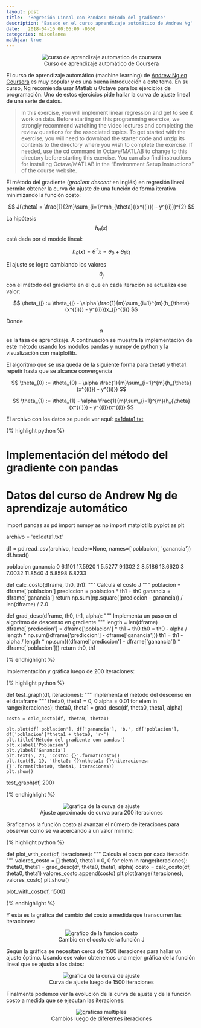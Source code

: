 ```yaml
---
layout: post
title:  'Regresión Lineal con Pandas: método del gradiente'
description: 'Basado en el curso aprendizaje automático de Andrew Ng'
date:   2018-04-16 00:06:00 -0500
categories: miscelanea
mathjax: true
---
```


<div class="foto-center" align="center">
  <img src="{{site.baseurl}}/imagenes/ng_machine_learn.png" alt="curso de aprendizaje automatico de coursera" />
  <figcaption>Curso de aprendizaje automático de Coursera</figcaption>
</div>

El curso de aprendizaje automático (machine learning) de [Andrew Ng en Coursera](https://www.coursera.org/learn/machine-learning) es muy popular y
es una buena introducción a este tema. En su curso, Ng recomienda usar Matlab u Octave para los ejercicios de programación. Uno
de estos ejercicios pide hallar la curva de ajuste lineal de una serie de datos.

<blockquote>
In this exercise, you will implement linear regression and get to see it work
on data.  Before starting on this programming exercise, we strongly recommend
watching the video lectures and completing the review questions for
the associated topics.
To get started with the exercise, you will need to download the starter
code and unzip its contents to the directory where you wish to complete the
exercise.  If needed, use the cd command in Octave/MATLAB to change to
this directory before starting this exercise.
You can also find instructions for installing Octave/MATLAB in the “Environment
Setup Instructions” of the course website.
</blockquote>

El método del gradiente (*gradient descent* en inglés) en regresión lineal permite obtener
la curva de ajuste de una función de forma iterativa minimizando la función costo:

$$ J(\theta) = \frac{1}{2m}\sum_{i=1}^mh_{\theta}((x^{(i)}) - y^{(i)})^{2} $$

La hipótesis $$h_{\theta}(x) $$ está dada por el modelo lineal:

$$ h_{\theta}(x) = \theta^{T}x = \theta_{0} + \theta_{1}x_{1} $$

El ajuste se logra cambiando los valores $$ \theta_{j} $$ con el método del gradiente en el
que en cada iteración se actualiza ese valor:

$$ \theta_{j} := \theta_{j} - \alpha \frac{1}{m}\sum_{i=1}^{m}(h_{\theta}(x^{(i)}) - y^{(i)})x_{j}^{(i)} $$

Donde $$ \alpha $$ es la tasa de aprendizaje. A continuación se muestra la implementación de este
método usando los módulos pandas y numpy de python y la visualización con matplotlib.

El algoritmo que se usa queda de la siguiente forma para theta0 y theta1: repetir hasta que se alcance convergencia

$$ \theta_{0} := \theta_{0} - \alpha \frac{1}{m}\sum_{i=1}^{m}(h_{\theta}(x^{(i)}) - y^{(i)}) $$

$$ \theta_{1} := \theta_{1} - \alpha \frac{1}{m}\sum_{i=1}^{m}(h_{\theta}(x^{(i)}) - y^{(i)})x^{(i)} $$

El archivo con los datos se puede ver aquí: [ex1data1.txt](https://github.com/leonardo384/MachineLearningCoursera/blob/master/ex1data1.txt)

{% highlight python %}

# Implementación del método del gradiente con pandas
# Datos del curso de Andrew Ng de aprendizaje automático

import pandas as pd
import numpy as np
import matplotlib.pyplot as plt

archivo = 'ex1data1.txt'

df = pd.read_csv(archivo, header=None, names=['poblacion', 'ganancia'])
df.head()

poblacion     ganancia
0  6.1101  17.5920
1  5.5277   9.1302
2  8.5186  13.6620
3  7.0032  11.8540
4  5.8598   6.8233

def calc_costo(dframe, th0, th1):
    """ Calcula el costo J """
    poblacion = dframe['poblacion']
    prediccion = poblacion * th1 + th0
    ganancia = dframe['ganancia']
    return np.sum(np.square((prediccion - ganancia)) / len(dframe) / 2.0

def grad_desc(dframe, th0, th1, alpha):
    """ Implementa un paso en el algoritmo de descenso en gradiente """
    length = len(dframe)
    dframe['prediccion'] = dframe['poblacion'] * th1 + th0
    th0 = th0 - alpha / length * np.sum((dframe['prediccion'] - dframe['ganancia']))
    th1 = th1 - alpha / length * np.sum(((dframe['prediccion'] - dframe['ganancia']) * dframe['poblacion']))
    return th0, th1

{% endhighlight %}

Implementación y gráfica luego de 200 iteraciones:

{% highlight python %}

def test_graph(df, iteraciones):
    """ implementa el método del descenso en el dataframe """
    theta0, theta1 = 0, 0
    alpha = 0.01
    for elem in range(iteraciones):
        theta0, theta1 = grad_desc(df, theta0, theta1, alpha)

    costo = calc_costo(df, theta0, theta1)

    plt.plot(df['poblacion'], df['ganancia'], 'b.', df['poblacion'], df['poblacion']*theta1 + theta0, 'r-')
    plt.title('Método del gradiente con pandas')
    plt.xlabel('Población')
    plt.ylabel('Ganancia')
    plt.text(5, 23, 'Costo: {}'.format(costo))
    plt.text(5, 19, 'theta0: {}\ntheta1: {}\niteraciones: {}'.format(theta0, theta1, iteraciones))
    plt.show()

test_graph(df, 200)

{% endhighlight %}

<div class="foto-center" align="center">
  <img src="{{site.baseurl}}/imagenes/figure_1_grad_desc.png" alt="grafica de la curva de ajuste" />
  <figcaption>Ajuste aproximado de curva para 200 iteraciones</figcaption>
</div>

Graficamos la función costo al avanzar el número de iteraciones para observar como se va acercando
a un valor mínimo:

{% highlight python %}

def plot_with_cost(df, iteraciones):
    """ Calcula el costo por cada iteración """
    valores_costo = []
    theta0, theta1 = 0, 0
    for elem in range(iteraciones):
        theta0, theta1 = grad_desc(df, theta0, theta1, alpha)
        costo = calc_costo(df, theta0, theta1)
        valores_costo.append(costo)
    plt.plot(range(iteraciones), valores_costo)
    plt.show()

plot_with_cost(df, 1500)

{% endhighlight %}

Y esta es la gráfica del cambio del costo a medida que transcurren las iteraciones:

<div class="foto-center" align="center">
  <img src="{{site.baseurl}}/imagenes/figure_2_costo_grad_desc.png" alt="grafico de la funcion costo" />
  <figcaption>Cambio en el costo de la función J</figcaption>
</div>

Según la gráfica se necesitan cerca de 1500 iteraciones para hallar un ajuste óptimo. Usando ese
valor obtenemos una mejor gráfica de la función lineal que se ajusta a los datos:

<div class="foto-center" align="center">
  <img src="{{site.baseurl}}/imagenes/figure_3_grad_desc.png" alt="grafica de la curva de ajuste" />
  <figcaption>Curva de ajuste luego de 1500 iteraciones</figcaption>
</div>

Finalmente podemos ver la evolución de la curva de ajuste y de la función costo 
a medida que se ejecutan las iteraciones:

<div class="foto-center" align="center">
  <img src="{{site.baseurl}}/imagenes/figure_4_multiple_plots.png" alt="graficas multiples" />
  <figcaption>Cambios luego de diferentes iteraciones</figcaption>
</div>
